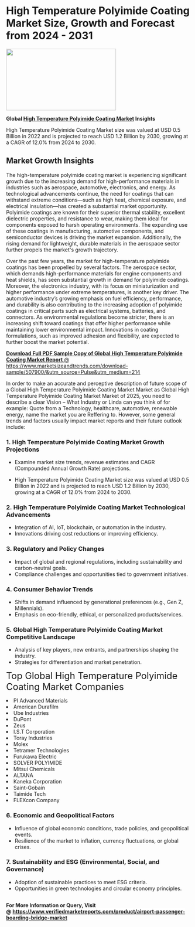 <H1>High Temperature Polyimide Coating Market Size, Growth and Forecast from 2024 - 2031</H1><img class="aligncenter size-medium wp-image-584254" src="https://thirdeyenews.in/wp-content/uploads/2024/09/Global-Market-Research-300x168.jpeg" alt="" width="300" height="168" /><p><strong>Global&nbsp;<a href="https://www.marketsizeandtrends.com/download-sample/507900/&amp;utm_source=Pulse&amp;utm_medium=214">High Temperature Polyimide Coating Market</a> Insights</strong></p><p>High Temperature Polyimide Coating Market size was valued at USD 0.5 Billion in 2022 and is projected to reach USD 1.2 Billion by 2030, growing at a CAGR of 12.0% from 2024 to 2030.</p><p><h2>Market Growth Insights</h2> <p>The high-temperature polyimide coating market is experiencing significant growth due to the increasing demand for high-performance materials in industries such as aerospace, automotive, electronics, and energy. As technological advancements continue, the need for coatings that can withstand extreme conditions—such as high heat, chemical exposure, and electrical insulation—has created a substantial market opportunity. Polyimide coatings are known for their superior thermal stability, excellent dielectric properties, and resistance to wear, making them ideal for components exposed to harsh operating environments. The expanding use of these coatings in manufacturing, automotive components, and semiconductor devices is driving the market expansion. Additionally, the rising demand for lightweight, durable materials in the aerospace sector further propels the market's growth trajectory. <a href="#"></a></p> <p>Over the past few years, the market for high-temperature polyimide coatings has been propelled by several factors. The aerospace sector, which demands high-performance materials for engine components and heat shields, has seen substantial growth in demand for polyimide coatings. Moreover, the electronics industry, with its focus on miniaturization and higher performance under extreme temperatures, is another key driver. The automotive industry’s growing emphasis on fuel efficiency, performance, and durability is also contributing to the increasing adoption of polyimide coatings in critical parts such as electrical systems, batteries, and connectors. As environmental regulations become stricter, there is an increasing shift toward coatings that offer higher performance while maintaining lower environmental impact. Innovations in coating formulations, such as improved adhesion and flexibility, are expected to further boost the market potential. <p><a href="#"></p><p><span class=""><strong>Download Full PDF Sample Copy of Global High Temperature Polyimide Coating Market Report</strong> @ <a href="https://www.marketsizeandtrends.com/download-sample/507900/&amp;utm_source=Pulse&amp;utm_medium=214" target="_blank">https://www.marketsizeandtrends.com/download-sample/507900/&amp;utm_source=Pulse&amp;utm_medium=214</a></span></p><p>In order to make an accurate and perceptive description of future scope of a Global&nbsp;High Temperature Polyimide Coating Market Market as Global&nbsp;High Temperature Polyimide Coating Market Market of 2025, you need to describe a clear Vision &ndash; What Industry or Linda can you think of for example: Quote from a Technology, healthcare, automotive, renewable energy, name the market you are Reffering to. However, some general trends and factors usually impact market reports and their future outlook include:</p><h3>1.&nbsp;<strong>High Temperature Polyimide Coating Market Growth Projections</strong></h3><ul><li>Examine market size trends, revenue estimates and CAGR (Compounded Annual Growth Rate) projections.</li><li><p>High Temperature Polyimide Coating Market size was valued at USD 0.5 Billion in 2022 and is projected to reach USD 1.2 Billion by 2030, growing at a CAGR of 12.0% from 2024 to 2030.</p></li></ul><h3>2.&nbsp;<strong>High Temperature Polyimide Coating Market Technological Advancements</strong></h3><ul><li>Integration of AI, IoT, blockchain, or automation in the industry.</li><li>Innovations driving cost reductions or improving efficiency.</li></ul><h3>3.&nbsp;<strong>Regulatory and Policy Changes</strong></h3><ul><li>Impact of global and regional regulations, including sustainability and carbon-neutral goals.</li><li>Compliance challenges and opportunities tied to government initiatives.</li></ul><h3>4.&nbsp;<strong>Consumer Behavior Trends</strong></h3><ul><li>Shifts in demand influenced by generational preferences (e.g., Gen Z, Millennials).</li><li>Emphasis on eco-friendly, ethical, or personalized products/services.</li></ul><h3>5.&nbsp;<strong>Global High Temperature Polyimide Coating Market Competitive Landscape</strong></h3><ul><li>Analysis of key players, new entrants, and partnerships shaping the industry.</li><li>Strategies for differentiation and market penetration.</li></ul><p data-pm-slice="1 1 []"><span style="color: inherit; font-family: inherit; font-size: 25px;">Top Global High Temperature Polyimide Coating Market Companies</span></p><div class="" data-test-id=""><p><li>PI Advanced Materials</li><li> American Durafilm</li><li> Ube Industries</li><li> DuPont</li><li> Zeus</li><li> I.S.T Corporation</li><li> Toray Industries</li><li> Molex</li><li> Tetramer Technologies</li><li> Furukawa Electric</li><li> SOLVER POLYIMIDE</li><li> Mitsui Chemicals</li><li> ALTANA</li><li> Kaneka Corporation</li><li> Saint-Gobain</li><li> Taimide Tech</li><li> FLEXcon Company</li></p></div><h3>6.&nbsp;<strong>Economic and Geopolitical Factors</strong></h3><ul><li>Influence of global economic conditions, trade policies, and geopolitical events.</li><li>Resilience of the market to inflation, currency fluctuations, or global crises.</li></ul><h3>7.&nbsp;<strong>Sustainability and ESG (Environmental, Social, and Governance)</strong></h3><ul><li>Adoption of sustainable practices to meet ESG criteria.</li><li>Opportunities in green technologies and circular economy principles.</li></ul><h2><strong style="font-size: 14px;">For More Information or Query, Visit @&nbsp;</strong><a style="background-color: #ffffff; font-size: 14px;" href="https://www.marketsizeandtrends.com/report/high-temperature-polyimide-coating-market/" target="_blank">https://www.verifiedmarketreports.com/product/airport-passenger-boarding-bridge-market</a></h2>
